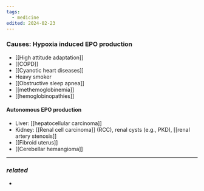 ```yaml
---
tags:
  - medicine
edited: 2024-02-23
---
```

### Causes: Hypoxia induced EPO production 
- [[High attitude adaptation]]
- [[COPD]] 
- [[Cyanotic heart diseases]]
- Heavy smoker
- [[Obstructive sleep apnea]] 
- [[methemoglobinemia]]
- [[hemoglobinopathies]] 

#### Autonomous EPO production
- Liver: [[hepatocellular carcinoma]] 
- Kidney: [[Renal cell carcinoma]] (RCC), renal cysts (e.g., PKD), [[renal artery stenosis]] 
- [[Fibroid uterus]] 
- [[Cerebellar hemangioma]] 

---
### *related*
- 